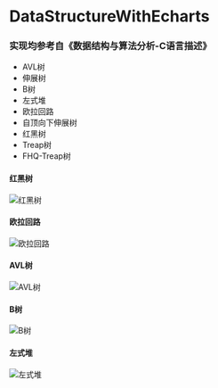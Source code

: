 # DataStructureWithEcharts

### 实现均参考自《数据结构与算法分析-C语言描述》

* AVL树
* 伸展树
* B树
* 左式堆
* 欧拉回路
* 自顶向下伸展树
* 红黑树
* Treap树
* FHQ-Treap树

#### 红黑树
![红黑树][1]
#### 欧拉回路
![欧拉回路][2]
#### AVL树
![AVL树][3]
#### B树
![B树][4]
#### 左式堆
![左式堆][5]

[1]: https://raw.githubusercontent.com/leaon4/DataStructureWithEcharts/master/assets/img/red-black-tree.gif
[2]: https://raw.githubusercontent.com/leaon4/DataStructureWithEcharts/master/assets/img/euler.gif
[3]: https://raw.githubusercontent.com/leaon4/DataStructureWithEcharts/master/assets/img/avl.gif
[4]: https://raw.githubusercontent.com/leaon4/DataStructureWithEcharts/master/assets/img/b-tree.gif
[5]: https://raw.githubusercontent.com/leaon4/DataStructureWithEcharts/master/assets/img/leftist-heap.gif